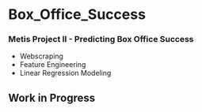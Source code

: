 # Box_Office_Success

### Metis Project II - Predicting Box Office Success
- Webscraping
- Feature Engineering
- Linear Regression Modeling

## Work in Progress
